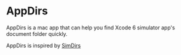 # AppDirs
AppDirs is a mac app that can help you find Xcode 6 simulator app's document folder quickly.

AppDirs is inspired by [SimDirs](https://github.com/powhu/SimDirs)
